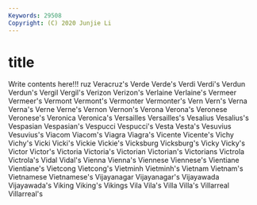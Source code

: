 ```yaml
---
Keywords: 29508
Copyright: (C) 2020 Junjie Li
---
```


# title

Write contents here!!!
ruz 
Veracruz's 
Verde 
Verde's 
Verdi 
Verdi's
Verdun 
Verdun's 
Vergil 
Vergil's 
Verizon 
Verizon's 
Verlaine 
Verlaine's 
Vermeer 
Vermeer's
Vermont 
Vermont's 
Vermonter 
Vermonter's 
Vern 
Vern's 
Verna 
Verna's 
Verne 
Verne's
Vernon 
Vernon's 
Verona 
Verona's 
Veronese 
Veronese's 
Veronica 
Veronica's 
Versailles 
Versailles's
Vesalius 
Vesalius's 
Vespasian 
Vespasian's 
Vespucci 
Vespucci's 
Vesta 
Vesta's 
Vesuvius 
Vesuvius's
Viacom 
Viacom's 
Viagra 
Viagra's 
Vicente 
Vicente's 
Vichy 
Vichy's 
Vicki 
Vicki's
Vickie 
Vickie's 
Vicksburg 
Vicksburg's 
Vicky 
Vicky's 
Victor 
Victor's 
Victoria 
Victoria's
Victorian 
Victorian's 
Victorians 
Victrola 
Victrola's 
Vidal 
Vidal's 
Vienna 
Vienna's 
Viennese
Viennese's 
Vientiane 
Vientiane's 
Vietcong 
Vietcong's 
Vietminh 
Vietminh's 
Vietnam 
Vietnam's 
Vietnamese
Vietnamese's 
Vijayanagar 
Vijayanagar's 
Vijayawada 
Vijayawada's 
Viking 
Viking's 
Vikings 
Vila 
Vila's
Villa 
Villa's 
Villarreal 
Villarreal's 
